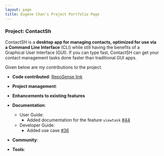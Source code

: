 ```yaml
---
layout: page
title: Eugene Chan's Project Portfolio Page
---
```


### Project: ContactSh

ContactSH is a **desktop app for managing contacts, optimized for use via a Command Line Interface** (CLI) while still
having the benefits of a Graphical User Interface (GUI). If you can type fast, ContactSH can get your contact management
tasks done faster than traditional GUI apps.

Given below are my contributions to the project.

* **Code contributed**: [RepoSense link](https://nus-cs2103-ay2122s1.github.io/tp-dashboard/?search=eugenecsa&sort=groupTitle&sortWithin=title&timeframe=commit&mergegroup=&groupSelect=groupByRepos&breakdown=true&checkedFileTypes=docs~functional-code~test-code~other&since=2021-09-17)

* **Project management**:

* **Enhancements to existing features**

* **Documentation**:
    * User Guide:
        * Added documentation for the feature `viewtask` [\#44](https://github.com/AY2122S1-CS2103T-W10-1/tp/pull/44)
    * Developer Guide:
        * Added use case [\#36](https://github.com/AY2122S1-CS2103T-W10-1/tp/pull/36)

* **Community**:

* **Tools**:
